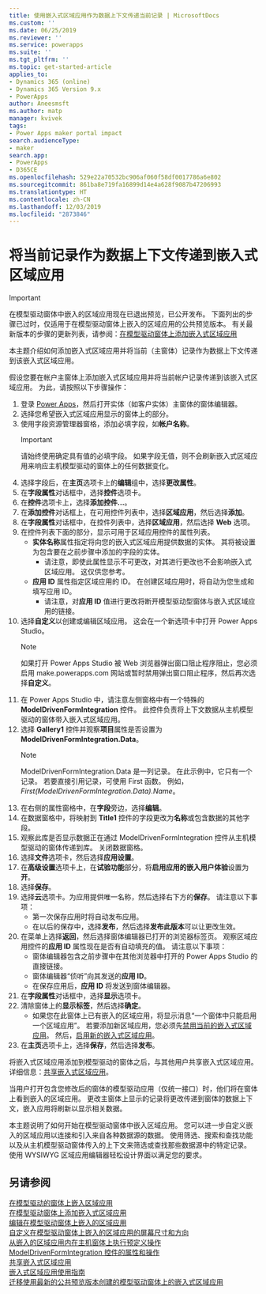 ```yaml
---
title: 使用嵌入式区域应用作为数据上下文传递当前记录 | MicrosoftDocs
ms.custom: ''
ms.date: 06/25/2019
ms.reviewer: ''
ms.service: powerapps
ms.suite: ''
ms.tgt_pltfrm: ''
ms.topic: get-started-article
applies_to:
- Dynamics 365 (online)
- Dynamics 365 Version 9.x
- PowerApps
author: Aneesmsft
ms.author: matp
manager: kvivek
tags:
- Power Apps maker portal impact
search.audienceType:
- maker
search.app:
- PowerApps
- D365CE
ms.openlocfilehash: 529e22a70532bc906af060f58df0017786a6e802
ms.sourcegitcommit: 861ba8e719fa16899d14e4a628f9087b47206993
ms.translationtype: HT
ms.contentlocale: zh-CN
ms.lasthandoff: 12/03/2019
ms.locfileid: "2873846"
---
```

# <a name="pass-the-current-record-as-data-context-to-an-embedded-canvas-app"></a>将当前记录作为数据上下文传递到嵌入式区域应用
> [!IMPORTANT]
> 在模型驱动窗体中嵌入的区域应用现在已退出预览，已公开发布。 下面列出的步骤已过时，仅适用于在模型驱动窗体上嵌入的区域应用的公共预览版本。
> 有关最新版本的步骤的更新列表，请参阅：[在模型驱动窗体上添加嵌入式区域应用](embedded-canvas-app-add-classic-designer.md)

本主题介绍如何添加嵌入式区域应用并将当前（主窗体）记录作为数据上下文传递到该嵌入式区域应用。

假设您要在帐户主窗体上添加嵌入式区域应用并将当前帐户记录传递到该嵌入式区域应用。 为此，请按照以下步骤操作： 

1.  登录 [Power Apps](https://make.powerapps.com/?utm_source=padocs&utm_medium=linkinadoc&utm_campaign=referralsfromdoc)，然后打开实体（如客户实体）主窗体的窗体编辑器。 
2.  选择您希望嵌入式区域应用显示的窗体上的部分。
3.  使用字段资源管理器窗格，添加必填字段，如**帐户名称**。
      > [!IMPORTANT]
      > 请始终使用确定具有值的必填字段。 如果字段无值，则不会刷新嵌入式区域应用来响应主机模型驱动的窗体上的任何数据变化。
4.  选择字段后，在**主页**选项卡上的**编辑**组中，选择**更改属性**。
5.  在**字段属性**对话框中，选择**控件**选项卡。
6.  在**控件**选项卡上，选择**添加控件...**。
7.  在**添加控件**对话框上，在可用控件列表中，选择**区域应用**，然后选择**添加**。
8.  在**字段属性**对话框中，在控件列表中，选择**区域应用**，然后选择 **Web** 选项。
9.  在控件列表下面的部分，显示可用于区域应用控件的属性列表。
     - **实体名称**属性指定将向您的嵌入式区域应用提供数据的实体。 其将被设置为包含要在之前步骤中添加的字段的实体。
         - 请注意，即使此属性显示不可更改，对其进行更改也不会影响嵌入式区域应用。 这仅供您参考。
     - **应用 ID** 属性指定区域应用的 ID。 在创建区域应用时，将自动为您生成和填写应用 ID。
         - 请注意，对**应用 ID** 值进行更改将断开模型驱动型窗体与嵌入式区域应用的链接。
10. 选择**自定义**以创建或编辑区域应用。 这会在一个新选项卡中打开 Power Apps Studio。
       > [!NOTE]
       > 如果打开 Power Apps Studio 被 Web 浏览器弹出窗口阻止程序阻止，您必须启用 make.powerapps.com 网站或暂时禁用弹出窗口阻止程序，然后再次选择**自定义**。
11. 在 Power Apps Studio 中，请注意左侧窗格中有一个特殊的 **ModelDrivenFormIntegration** 控件。 此控件负责将上下文数据从主机模型驱动的窗体带入嵌入式区域应用。
12. 选择 **Gallery1** 控件并观察**项目**属性是否设置为 **ModelDrivenFormIntegration.Data**。
      > [!NOTE]
      > ModelDrivenFormIntegration.Data 是一列记录。 在此示例中，它只有一个记录。 若要直接引用记录，可使用 First 函数。 例如，*First(ModelDrivenFormIntegration.Data).Name*。
13. 在右侧的属性窗格中，在**字段**旁边，选择**编辑**。
14. 在数据窗格中，将映射到 **Title1** 控件的字段更改为**名称**或包含数据的其他字段。
15. 观察此库是否显示数据正在通过 ModelDrivenFormIntegration 控件从主机模型驱动的窗体传递到库。 关闭数据窗格。
16. 选择**文件**选项卡，然后选择**应用设置**。
17. 在**高级设置**选项卡上，在**试验功能**部分，将**启用应用的嵌入用户体验**设置为**开**。
18. 选择**保存**。 
19. 选择**云**选项卡。为应用提供唯一名称，然后选择右下方的**保存**。 请注意以下事项： 
    -  第一次保存应用时将自动发布应用。
      -  在以后的保存中，选择**发布**，然后选择**发布此版本**可以让更改生效。
20. 在菜单上选择**返回**，然后选择窗体编辑器已打开的浏览器标签页。 观察区域应用控件的**应用 ID** 属性现在是否有自动填充的值。 请注意以下事项： 
    -   窗体编辑器包含之前步骤中在其他浏览器中打开的 Power Apps Studio 的直接链接。
    -   窗体编辑器“侦听”向其发送的**应用 ID**。
    -   在保存应用后，**应用 ID** 将发送到窗体编辑器。
21. 在**字段属性**对话框中，选择**显示**选项卡。
22. 清除窗体上的**显示标签**，然后选择**确定**。
    -   如果您在此窗体上已有嵌入的区域应用，将显示消息“一个窗体中只能启用一个区域应用”。 若要添加新区域应用，您必须先[禁用当前的嵌入式区域应用](embedded-canvas-app-guidelines.md#disable-an-embedded-canvas-app)。 然后，[启用新的嵌入式区域应用](embedded-canvas-app-guidelines.md#enable-an-embedded-canvas-app)。
23. 在**主页**选项卡上，选择**保存**，然后选择**发布**。

将嵌入式区域应用添加到模型驱动的窗体之后，与其他用户共享嵌入式区域应用。 详细信息：[共享嵌入式区域应用](share-embedded-canvas-app.md)。

当用户打开包含您修改后的窗体的模型驱动应用（仅统一接口）时，他们将在窗体上看到嵌入的区域应用。 更改主窗体上显示的记录将更改传递到窗体的数据上下文，嵌入应用将刷新以显示相关数据。

本主题说明了如何开始在模型驱动窗体中嵌入区域应用。 您可以进一步自定义嵌入的区域应用以连接和引入来自各种数据源的数据。 使用筛选、搜索和查找功能以及从主机模型驱动窗体传入的上下文来筛选或查找那些数据源中的特定记录。 使用 WYSIWYG 区域应用编辑器轻松设计界面以满足您的要求。

## <a name="see-also"></a>另请参阅
[在模型驱动的窗体上嵌入区域应用](embed-canvas-app-in-form.md) <br />
[在模型驱动窗体上添加嵌入式区域应用](embedded-canvas-app-add-classic-designer.md) <br />
[编辑在模型驱动窗体上嵌入的区域应用](embedded-canvas-app-edit-classic-designer.md) <br />
[自定义在模型驱动窗体上嵌入的区域应用的屏幕尺寸和方向](embedded-canvas-app-customize-screen.md) <br />
[从嵌入的区域应用内在主机窗体上执行预定义操作](embedded-canvas-app-actions.md) <br />
[ModelDrivenFormIntegration 控件的属性和操作](embedded-canvas-app-properties-actions.md) <br />
[共享嵌入式区域应用](share-embedded-canvas-app.md) <br />
[嵌入式区域应用使用指南](embedded-canvas-app-guidelines.md) <br />
[迁移使用最新的公共预览版本创建的模型驱动窗体上的嵌入式区域应用](embedded-canvas-app-migrate-from-preview.md) <br />
